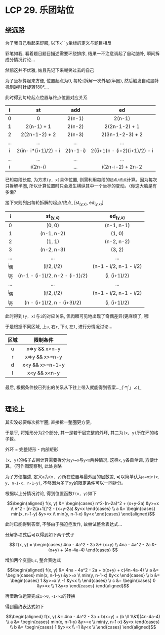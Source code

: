 # LCP 29. 乐团站位

## 绕远路

为了我自己看起来舒服, 以下`x``y`坐标的定义与题目相反

彩笔如我, 看着题目题目描述需要环绕排序, 结果一不注意调起了自动脑补, 瞬间拆成分情况讨论...

然鹅这并不优雅, 姑且先记下来嘲笑过去的自己

为了坐标算起来方便, 位置起点为0, 每轮`i`拆解一次外层(半圈), 然后触发自动脑补机制逆时针旋转180°....

此时得到每轮起点位置与终点位置对应关系

i | st | add | ed 
:---:|:---:|:---:|:---:
0 | 0 | 2(n-1) | 2(n-1)
1 | 2(n-1) + 1 | 2(n-2) | 2(2n-1-2) + 1
2 | 2(2n-1-2) + 2 | 2(n-3) | 2(3n-1-2-3) + 2
... | ...| ...| ...
i | 2(in- i*(i+1)/2) + i | 2(n-1-i) | 2((i+1)n - (i+2)(i+1)/2) + i
... | ...| ...| ...
i | i(2n-i) | ... | i(2n-i-2) + 2n-2

已知每段长度, 为方求`(y, x)`具体位置, 则需利用每段的`起点/终点`计算。因为每次只拆解半圈, 所以计算位置时只会发生横纵其中一个坐标的变动。（你这大脑是有多懒?

接下来则列出每轮拆解的起点/终点, [st<sub>(y,x)</sub>, ed<sub>(y,x)</sub>]

i | st<sub>(y,x)</sub> | ed<sub>(y,x)</sub>
:---:|:---:|:---:
0 | (0, 0) | (n-1, n-1)
1 | (n-1, n-2) | (1, 0)
2 | (1, 1) | (n-2, n-2)
3 | (n-2, n-3) | (3, 2)
... | ... | ...
i<sub>偶</sub> | (i/2, i/2) | (n-1 - i/2, n-1 - i/2)
i<sub>奇</sub> | (n-1 - (i-1)/2, n-2 - (i-1)/2) | (i, (i+1)/2)
... | ... | ...
i<sub>偶</sub> | (i/2, i/2) | (n-1 - i/2, n-1 - i/2)
i<sub>奇</sub> | (n - (i+1)/2, n - (i+3)/2) | (i, (i+1)/2)

此时得到`(y, x)`与`i`的对应关系, 但肉眼可见地出现了奇偶差异(更麻烦了, 喂!

于是根据不同区域, 上`u`, 右`r`, 下`d`, 左`l`, 进行分情况讨论...

区域 | 限制条件
:---:|:---:
u | x=>y && x<n-y
r | x=>y && x>=n-y
d | x<y && x>=n-1-y
l | x<y  && x<n-y

最后, 根据条件按已列出的关系从下往上带入就能得到答案...\_(ˊཀˋ」∠)_

## 理论上

其实没必要每次拆半圈, 直接拆一整圈更方便。

于是乎, 将矩形分为2个部分, 其一是若干层完整的外环, 其二为`(x, y)`所在环的格子数。

外环 = 完整矩形 - 内部矩形

`(x, y)`的格子占用计算需要拆分为`y>=x`与`y<x`两种情况, 这样`x`, `y`各自单调, 方便计算。（可作图观察到, 此处身略

为了方便描述, 定义`a`为`(x, y)`所在位置与最外层的层数差, 可以简单认为`a=min(x, y, n-1-x, n-1-y)`, 不够因为多了xy的限定条件可以一同拆分。

根据以上分情况讨论, 得到位置函数`f(x, y)`如下

$$\begin{aligned}
f(x, y) &= \begin{cases}
        n^2-(n-2a)^2 + (x+y-2a) &y>=x \\
        n^2 - [n-2(a+1)]^2 - (x+y-2a) &y<x
    \end{cases} \\
a &= \begin{cases}
        min(x, n-1-y) &y>=x \\
        min(y, n-1-x) &y<x
    \end{cases} 
\end{aligned}$$

此时已能得到答案, 不够由于强迫症发作, 故尝试整合表达式...

分解多项式后可以得到如下两个式子

$$ f(x, y) = \begin{cases}
4na - 4a^2 - 2a &+ (x+y) \\
4na - 4a^2 - 2a &- (x+y) + (4n-4a-4)
\end{cases}
$$

增加两个变量`b`,`c`, 整合表达式

$$\begin{aligned}
f(x, y) &= 4na - 4a^2 - 2a + b(x+y) + c(4n-4a-4) \\
a &= \begin{cases}
        min(x, n-1-y) &y>=x \\
        min(y, n-1-x) &y<x
    \end{cases} \\
b &= \begin{cases}
        1 &y>=x \\
        -1 &y<x \\
    \end{cases} \\
c &= \begin{cases}
    0 &y>=x \\
    1 &y<x
    \end{cases}
\end{aligned}$$

再借助位运算完成`1->0`, `-1->1`的转换

得到最终表达式如下

$$\begin{aligned}
f(x, y) &= 4na - 4a^2 - 2a + b(x+y) + (b \ll 1\&1)(4n-4a-4) \\
a &= \begin{cases}
        min(x, n-1-y) &y>=x \\
        min(y, n-1-x) &y<x
    \end{cases} \\
b &= \begin{cases}
        1 &y>=x \\
        -1 &y<x \\
    \end{cases}
\end{aligned}$$
